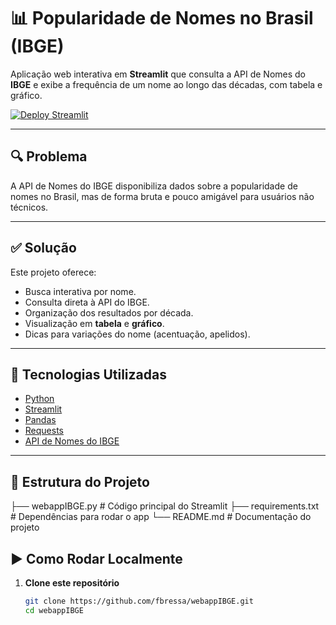 # 📊 Popularidade de Nomes no Brasil (IBGE)

Aplicação web interativa em **Streamlit** que consulta a API de Nomes do **IBGE** e exibe a frequência de um nome ao longo das décadas, com tabela e gráfico.

[![Deploy Streamlit](https://static.streamlit.io/badges/streamlit_badge_black_white.svg)](https://fbressa-webappibge-webappibge-mynuph.streamlit.app/)

---

## 🔍 Problema

A API de Nomes do IBGE disponibiliza dados sobre a popularidade de nomes no Brasil, mas de forma bruta e pouco amigável para usuários não técnicos.

---

## ✅ Solução

Este projeto oferece:
- Busca interativa por nome.
- Consulta direta à API do IBGE.
- Organização dos resultados por década.
- Visualização em **tabela** e **gráfico**.
- Dicas para variações do nome (acentuação, apelidos).

---

## 🧰 Tecnologias Utilizadas

- [Python](https://www.python.org/)
- [Streamlit](https://streamlit.io/)
- [Pandas](https://pandas.pydata.org/)
- [Requests](https://requests.readthedocs.io/)
- [API de Nomes do IBGE](https://servicodados.ibge.gov.br/api/docs/nomes?versao=2)

---

## 📂 Estrutura do Projeto

├── webappIBGE.py # Código principal do Streamlit
├── requirements.txt # Dependências para rodar o app
└── README.md # Documentação do projeto

## ▶️ Como Rodar Localmente

1. **Clone este repositório**
   ```bash
   git clone https://github.com/fbressa/webappIBGE.git
   cd webappIBGE
